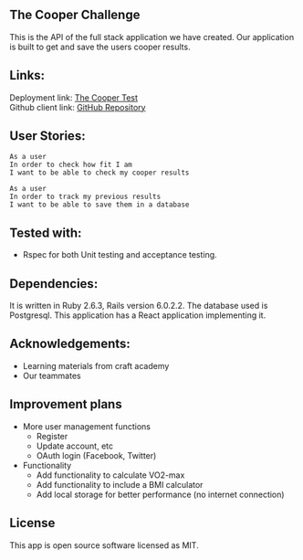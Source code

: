 ## The Cooper Challenge
This is the API of the full stack application we have created. Our application is built to get and save the users cooper results.

## Links:
Deployment link: [The Cooper Test](whssl-cooper-challenge.netlify.app) \
Github client link: [GitHub Repository](https://github.com/sealfury/cooper_client)

## User Stories:
```
As a user
In order to check how fit I am
I want to be able to check my cooper results
```
```
As a user
In order to track my previous results
I want to be able to save them in a database
```
## Tested with:
- Rspec for both Unit testing and acceptance testing.

## Dependencies:
It is written in Ruby 2.6.3, Rails version 6.0.2.2. The database used is Postgresql. This application has a React application implementing it.

## Acknowledgements:
- Learning materials from craft academy
- Our teammates

## Improvement plans
- More user management functions
    - Register
    - Update account, etc
    - OAuth login (Facebook, Twitter)
- Functionality
    - Add functionality to calculate VO2-max
    - Add functionality to include a BMI calculator
    - Add local storage for better performance (no internet connection)

## License
This app is open source software licensed as MIT.